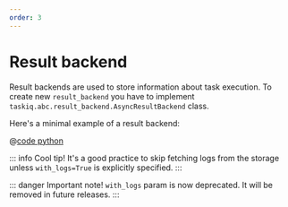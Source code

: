 ```yaml
---
order: 3
---
```


# Result backend

Result backends are used to store information about task execution.
To create new `result_backend` you have to implement `taskiq.abc.result_backend.AsyncResultBackend` class.

Here's a minimal example of a result backend:

@[code python](../examples/extending/result_backend.py)

::: info Cool tip!
It's a good practice to skip fetching logs from the storage unless `with_logs=True` is explicitly specified.
:::


::: danger Important note!
`with_logs` param is now deprecated. It will be removed in future releases.
:::
